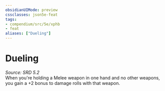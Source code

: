 ```yaml
---
obsidianUIMode: preview
cssclasses: json5e-feat
tags:
- compendium/src/5e/xphb
- feat
aliases: ["Dueling"]
---
```

# Dueling
*Source: SRD 5.2*  
When you're holding a Melee weapon in one hand and no other weapons, you gain a +2 bonus to damage rolls with that weapon.